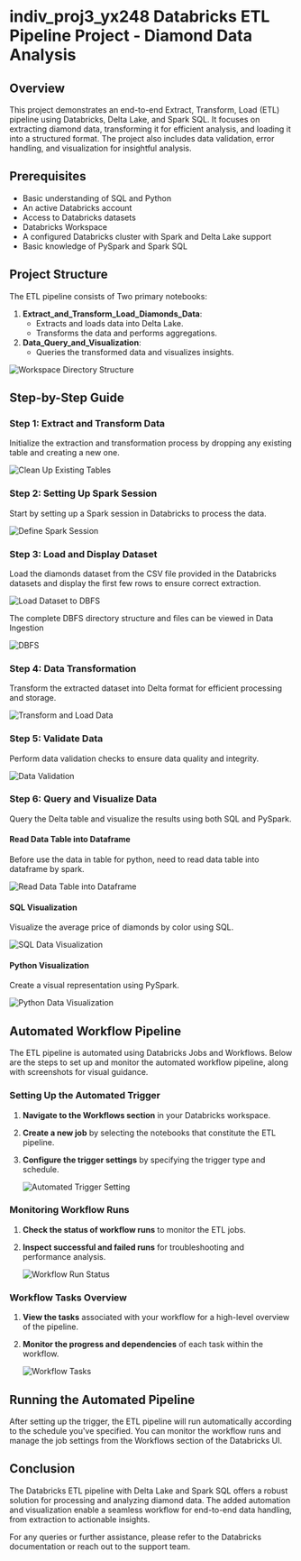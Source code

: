 # indiv_proj3_yx248 Databricks ETL Pipeline Project - Diamond Data Analysis

## Overview
This project demonstrates an end-to-end Extract, Transform, Load (ETL) pipeline using Databricks, Delta Lake, and Spark SQL. It focuses on extracting diamond data, transforming it for efficient analysis, and loading it into a structured format. The project also includes data validation, error handling, and visualization for insightful analysis.

## Prerequisites
- Basic understanding of SQL and Python
- An active Databricks account
- Access to Databricks datasets
- Databricks Workspace
- A configured Databricks cluster with Spark and Delta Lake support
- Basic knowledge of PySpark and Spark SQL

## Project Structure
The ETL pipeline consists of Two primary notebooks:
1. **Extract_and_Transform_Load_Diamonds_Data**:
    - Extracts and loads data into Delta Lake.
    - Transforms the data and performs aggregations.
2. **Data_Query_and_Visualization**:
    - Queries the transformed data and visualizes insights.

![Workspace Directory Structure](workspace_directory_structure.png)

## Step-by-Step Guide

### Step 1: Extract and Transform Data
Initialize the extraction and transformation process by dropping any existing table and creating a new one.

![Clean Up Existing Tables](clean_up.png)

### Step 2: Setting Up Spark Session
Start by setting up a Spark session in Databricks to process the data.

![Define Spark Session](define_spark.png)

### Step 3: Load and Display Dataset
Load the diamonds dataset from the CSV file provided in the Databricks datasets and display the first few rows to ensure correct extraction.

![Load Dataset to DBFS](get_dataset_to_DBFS.png)

The complete DBFS directory structure and files can be viewed in Data Ingestion

![DBFS](DBFS.png)

### Step 4: Data Transformation
Transform the extracted dataset into Delta format for efficient processing and storage.

![Transform and Load Data](transform_and_load_check_data_with_Delta_lake.png)

### Step 5: Validate Data
Perform data validation checks to ensure data quality and integrity.

![Data Validation](validate_data.png)

### Step 6: Query and Visualize Data
Query the Delta table and visualize the results using both SQL and PySpark.

#### Read Data Table into Dataframe
Before use the data in table for python, need to read data table into dataframe by spark.

![Read Data Table into Dataframe](read_data_table_into_Dataframe.png)

#### SQL Visualization
Visualize the average price of diamonds by color using SQL.

![SQL Data Visualization](get_data_query_and_avg_result_by_sql.png)

#### Python Visualization
Create a visual representation using PySpark.

![Python Data Visualization](get_data_query_and_avg_result_by_spark.png)

## Automated Workflow Pipeline

The ETL pipeline is automated using Databricks Jobs and Workflows. Below are the steps to set up and monitor the automated workflow pipeline, along with screenshots for visual guidance.

### Setting Up the Automated Trigger

1. **Navigate to the Workflows section** in your Databricks workspace.
2. **Create a new job** by selecting the notebooks that constitute the ETL pipeline.
3. **Configure the trigger settings** by specifying the trigger type and schedule.

   ![Automated Trigger Setting](automated_trigger_setting.png)

### Monitoring Workflow Runs

1. **Check the status of workflow runs** to monitor the ETL jobs.
2. **Inspect successful and failed runs** for troubleshooting and performance analysis.

   ![Workflow Run Status](workflow_pass.png)

### Workflow Tasks Overview

1. **View the tasks** associated with your workflow for a high-level overview of the pipeline.
2. **Monitor the progress and dependencies** of each task within the workflow.

   ![Workflow Tasks](workflow_tasks.png)

## Running the Automated Pipeline

After setting up the trigger, the ETL pipeline will run automatically according to the schedule you've specified. You can monitor the workflow runs and manage the job settings from the Workflows section of the Databricks UI.

## Conclusion

The Databricks ETL pipeline with Delta Lake and Spark SQL offers a robust solution for processing and analyzing diamond data. The added automation and visualization enable a seamless workflow for end-to-end data handling, from extraction to actionable insights.

For any queries or further assistance, please refer to the Databricks documentation or reach out to the support team.

